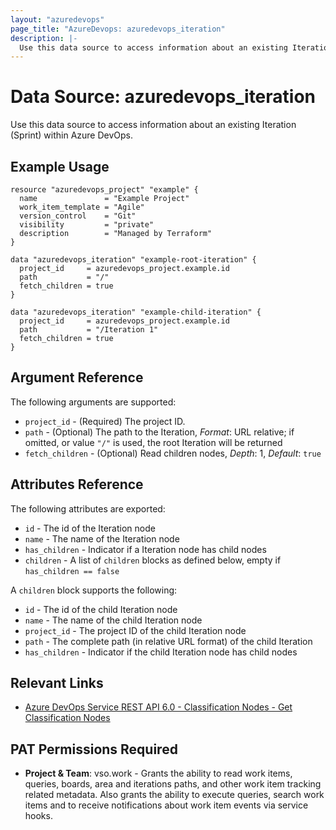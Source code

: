 ```yaml
---
layout: "azuredevops"
page_title: "AzureDevops: azuredevops_iteration"
description: |-
  Use this data source to access information about an existing Iteration (Sprint) within Azure DevOps.
---
```


# Data Source: azuredevops_iteration

Use this data source to access information about an existing Iteration (Sprint) within Azure DevOps.

## Example Usage

```hcl
resource "azuredevops_project" "example" {
  name               = "Example Project"
  work_item_template = "Agile"
  version_control    = "Git"
  visibility         = "private"
  description        = "Managed by Terraform"
}

data "azuredevops_iteration" "example-root-iteration" {
  project_id     = azuredevops_project.example.id
  path           = "/"
  fetch_children = true
}

data "azuredevops_iteration" "example-child-iteration" {
  project_id     = azuredevops_project.example.id
  path           = "/Iteration 1"
  fetch_children = true
}
```

## Argument Reference

The following arguments are supported:

- `project_id` - (Required) The project ID.
- `path` - (Optional) The path to the Iteration, _Format_: URL relative; if omitted, or value `"/"` is used, the root Iteration will be returned
- `fetch_children` - (Optional) Read children nodes, _Depth_: 1, _Default_: `true`

## Attributes Reference

The following attributes are exported:

- `id` - The id of the Iteration node
- `name` - The name of the Iteration node
- `has_children` - Indicator if a Iteration node has child nodes
- `children` - A list of `children` blocks as defined below, empty if `has_children == false`

A `children` block supports the following:

- `id` - The id of the child Iteration node
- `name` - The name of the child Iteration node
- `project_id` - The project ID of the child Iteration node
- `path` - The complete path (in relative URL format) of the child Iteration
- `has_children` - Indicator if the child Iteration node has child nodes

## Relevant Links

- [Azure DevOps Service REST API 6.0 - Classification Nodes - Get Classification Nodes](https://docs.microsoft.com/en-us/rest/api/azure/devops/wit/classification-nodes/get-classification-nodes?view=azure-devops-rest-6.0)

## PAT Permissions Required

- **Project & Team**: vso.work - Grants the ability to read work items, queries, boards, area and iterations paths, and other work item tracking related metadata. Also grants the ability to execute queries, search work items and to receive notifications about work item events via service hooks. 
